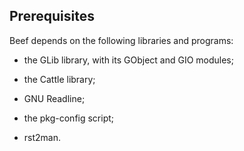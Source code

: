 Prerequisites
-------------

Beef depends on the following libraries and programs:

  * the GLib library, with its GObject and GIO modules;

  * the Cattle library;

  * GNU Readline;

  * the pkg-config script;

  * rst2man.
